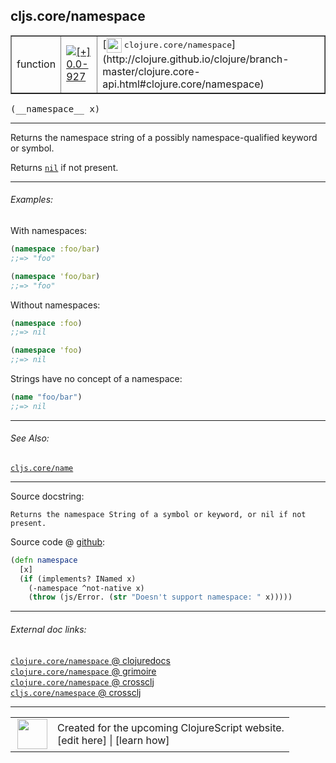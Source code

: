 ## cljs.core/namespace



 <table border="1">
<tr>
<td>function</td>
<td><a href="https://github.com/cljsinfo/cljs-api-docs/tree/0.0-927"><img valign="middle" alt="[+] 0.0-927" title="Added in 0.0-927" src="https://img.shields.io/badge/+-0.0--927-lightgrey.svg"></a> </td>
<td>
[<img height="24px" valign="middle" src="http://i.imgur.com/1GjPKvB.png"> <samp>clojure.core/namespace</samp>](http://clojure.github.io/clojure/branch-master/clojure.core-api.html#clojure.core/namespace)
</td>
</tr>
</table>


 <samp>
(__namespace__ x)<br>
</samp>

---

Returns the namespace string of a possibly namespace-qualified keyword or symbol.

Returns [`nil`](syntax_nil.md) if not present.

---

###### Examples:

With namespaces:

```clj
(namespace :foo/bar)
;;=> "foo"

(namespace 'foo/bar)
;;=> "foo"
```

Without namespaces:

```clj
(namespace :foo)
;;=> nil

(namespace 'foo)
;;=> nil
```

Strings have no concept of a namespace:

```clj
(name "foo/bar")
;;=> nil
```

---

###### See Also:

[`cljs.core/name`](cljs.core_name.md)<br>

---


Source docstring:

```
Returns the namespace String of a symbol or keyword, or nil if not present.
```


Source code @ [github](https://github.com/clojure/clojurescript/blob/r2069/src/cljs/cljs/core.cljs#L2087-L2092):

```clj
(defn namespace
  [x]
  (if (implements? INamed x)
    (-namespace ^not-native x)
    (throw (js/Error. (str "Doesn't support namespace: " x)))))
```

<!--
Repo - tag - source tree - lines:

 <pre>
clojurescript @ r2069
└── src
    └── cljs
        └── cljs
            └── <ins>[core.cljs:2087-2092](https://github.com/clojure/clojurescript/blob/r2069/src/cljs/cljs/core.cljs#L2087-L2092)</ins>
</pre>

-->

---



###### External doc links:

[`clojure.core/namespace` @ clojuredocs](http://clojuredocs.org/clojure.core/namespace)<br>
[`clojure.core/namespace` @ grimoire](http://conj.io/store/v1/org.clojure/clojure/1.7.0-beta3/clj/clojure.core/namespace/)<br>
[`clojure.core/namespace` @ crossclj](http://crossclj.info/fun/clojure.core/namespace.html)<br>
[`cljs.core/namespace` @ crossclj](http://crossclj.info/fun/cljs.core.cljs/namespace.html)<br>

---

 <table>
<tr><td>
<img valign="middle" align="right" width="48px" src="http://i.imgur.com/Hi20huC.png">
</td><td>
Created for the upcoming ClojureScript website.<br>
[edit here] | [learn how]
</td></tr></table>

[edit here]:https://github.com/cljsinfo/cljs-api-docs/blob/master/cljsdoc/cljs.core_namespace.cljsdoc
[learn how]:https://github.com/cljsinfo/cljs-api-docs/wiki/cljsdoc-files

<!--

This information was too distracting to show to readers, but I'll leave it
commented here since it is helpful to:

- pretty-print the data used to generate this document
- and show how to retrieve that data



The API data for this symbol:

```clj
{:description "Returns the namespace string of a possibly namespace-qualified keyword or symbol.\n\nReturns [syntax/nil] if not present.",
 :ns "cljs.core",
 :name "namespace",
 :signature ["[x]"],
 :history [["+" "0.0-927"]],
 :type "function",
 :related ["cljs.core/name"],
 :full-name-encode "cljs.core_namespace",
 :source {:code "(defn namespace\n  [x]\n  (if (implements? INamed x)\n    (-namespace ^not-native x)\n    (throw (js/Error. (str \"Doesn't support namespace: \" x)))))",
          :title "Source code",
          :repo "clojurescript",
          :tag "r2069",
          :filename "src/cljs/cljs/core.cljs",
          :lines [2087 2092]},
 :examples [{:id "5bd3b4",
             :content "With namespaces:\n\n```clj\n(namespace :foo/bar)\n;;=> \"foo\"\n\n(namespace 'foo/bar)\n;;=> \"foo\"\n```\n\nWithout namespaces:\n\n```clj\n(namespace :foo)\n;;=> nil\n\n(namespace 'foo)\n;;=> nil\n```\n\nStrings have no concept of a namespace:\n\n```clj\n(name \"foo/bar\")\n;;=> nil\n```"}],
 :full-name "cljs.core/namespace",
 :clj-symbol "clojure.core/namespace",
 :docstring "Returns the namespace String of a symbol or keyword, or nil if not present."}

```

Retrieve the API data for this symbol:

```clj
;; from Clojure REPL
(require '[clojure.edn :as edn])
(-> (slurp "https://raw.githubusercontent.com/cljsinfo/cljs-api-docs/catalog/cljs-api.edn")
    (edn/read-string)
    (get-in [:symbols "cljs.core/namespace"]))
```

-->
